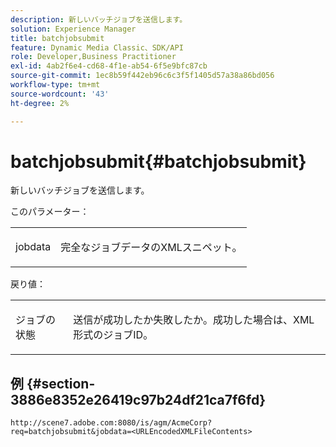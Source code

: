 ```yaml
---
description: 新しいバッチジョブを送信します。
solution: Experience Manager
title: batchjobsubmit
feature: Dynamic Media Classic、SDK/API
role: Developer,Business Practitioner
exl-id: 4ab2f6e4-cd68-4f1e-ab54-6f5e9bfc87cb
source-git-commit: 1ec8b59f442eb96c6c3f5f1405d57a38a86bd056
workflow-type: tm+mt
source-wordcount: '43'
ht-degree: 2%

---
```


# batchjobsubmit{#batchjobsubmit}

新しいバッチジョブを送信します。

このパラメーター：

<table id="simpletable_11A94D630A21426F9A1CEF5EB3B9E789"> 
 <tr class="strow"> 
  <td class="stentry"> <p> <span class="codeph"> jobdata  </span> </p> </td> 
  <td class="stentry"> <p>完全なジョブデータのXMLスニペット。 </p> </td> 
 </tr> 
</table>

戻り値：

<table id="simpletable_7C82E4A8520440F5A5ABBC1BCB286AB2"> 
 <tr class="strow"> 
  <td class="stentry"> <p>ジョブの状態 </p> </td> 
  <td class="stentry"> <p>送信が成功したか失敗したか。成功した場合は、XML形式のジョブID。 </p> </td> 
 </tr> 
</table>

## 例 {#section-3886e8352e26419c97b24df21ca7f6fd}

`http://scene7.adobe.com:8080/is/agm/AcmeCorp?req=batchjobsubmit&jobdata=<URLEncodedXMLFileContents>`
